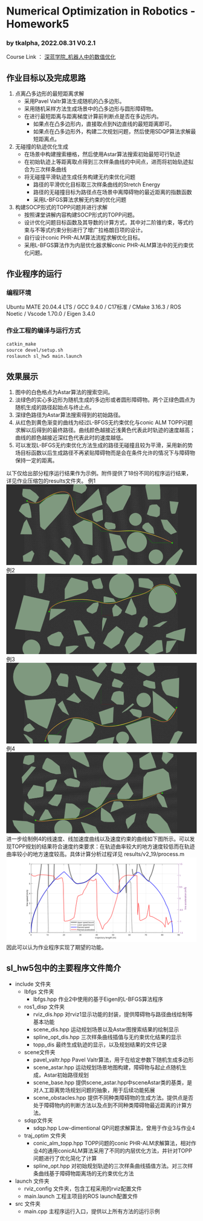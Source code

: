 # Numerical Optimization in Robotics - Homework5 
### by tkalpha, 2022.08.31 V0.2.1

Course Link ： [深蓝学院_机器人中的数值优化](https://www.shenlanxueyuan.com/course/573)

## 作业目标以及完成思路
1. 点离凸多边形的最短距离求解
   - 采用Pavel Valtr算法生成随机的凸多边形。
   - 采用随机采样方法生成场景中的凸多边形与圆形障碍物。
   - 在进行最短距离与距离梯度计算前判断点是否在多边形内。
     - 如果点在凸多边形内，直接取点到N边直线的最短距离即可。
     - 如果点在凸多边形外，构建二次规划问题，然后使用SDQP算法求解最短距离点。
2. 无碰撞的轨迹优化生成
   - 在场景中构建搜索栅格，然后使用Astar算法搜索初始最短可行轨迹
   - 在初始轨迹上等距离取点得到三次样条曲线的中间点，进而将初始轨迹拟合为三次样条曲线
   - 将无碰撞平滑轨迹生成任务构建无约束优化问题
     - 路径的平滑优化目标取三次样条曲线的Stretch Energy
     - 路径的无碰撞目标为路径点在场景中离障碍物的最近距离的指数函数
     - 采用L-BFGS算法求解无约束的优化问题
3. 构建SOCP形式的TOPP问题并进行求解
   - 按照课堂讲解内容构建SOCP形式的TOPP问题。
   - 设计优化问题目标函数及其导数的计算方式，其中对二阶锥约束，等式约束与不等式约束分别进行了增广拉格朗日项的设计。
   - 自行设计conic PHR-ALM算法流程求解优化目标。
   - 采用L-BFGS算法作为内层优化器求解conic PHR-ALM算法中的无约束优化问题。

## 作业程序的运行
### 编程环境
Ubuntu MATE 20.04.4 LTS / GCC 9.4.0 / C17标准 / CMake 3.16.3 / ROS Noetic / Vscode 1.70.0 / Eigen 3.4.0
### 作业工程的编译与运行方式

```
catkin_make
source devel/setup.sh
roslaunch sl_hw5 main.launch
```
## 效果展示
1. 图中的白色格点为Astar算法的搜索空间。
2. 淡绿色的实心多边形为随机生成的多边形或者圆形障碍物。两个正绿色圆点为随机生成的路径起始点与终止点。
3. 深绿色路径为Astar算法搜索得到的初始路径。
4. 从红色到黄色渐变的曲线为经过L-BFGS无约束优化与conic ALM TOPP问题求解以后得到的最终路径。曲线颜色越接近浅黄色代表此时轨迹的速度越高；曲线的颜色越接近深红色代表此时的速度越低。
5. 可以发现L-BFGS无约束优化方法生成的路径无碰撞且较为平滑，采用新的势场目标函数以后生成路径不再紧贴障碍物而是会在条件允许的情况下与障碍物保持一定的距离。

以下仅给出部分程序运行结果作为示例。附件提供了18份不同的程序运行结果，详见作业压缩包的results文件夹。
例1
![](results/v2_18.png)
例2
![](results/v2_13.png)
例3
![](results/v2_03.png)
例4
![](results/v2_19.png)
进一步绘制例4的线速度、线加速度曲线以及速度约束的曲线如下图所示。可以发现TOPP规划的结果符合速度约束要求：在轨迹曲率较大的地方速度较低而在轨迹曲率较小的地方速度较高。具体计算分析过程详见 results/v2_19/process.m 
![](results/v2_19/processed.svg)
因此可以认为作业程序实现了期望的功能。

## sl_hw5包中的主要程序文件简介
- include 文件夹
  - lbfgs 文件夹
    - lbfgs.hpp 作业2中使用的基于Eigen的L-BFGS算法程序
  - ros1_disp 文件夹
    - rviz_dis.hpp 对rviz1显示功能的封装，提供障碍物与路径曲线绘制等基本功能
    - scene_dis.hpp 运动规划场景以及Astar图搜索结果的绘制显示
    - spline_opt_dis.hpp 三次样条曲线插值与无约束优化结果的显示
    - topp_dis 最终生成轨迹的显示，以及规划结果的文件记录
  - scene文件夹
    - pavel_valtr.hpp Pavel Valtr算法，用于在给定参数下随机生成多边形
    - scene_astar.hpp 运动规划场景地图构建，障碍物与起止点随机生成，Astar初始路径规划
    - scene_base.hpp 提供scene_astar.hpp中sceneAstar类的基类，是对人工距离势场规划问题的抽象，用于后续功能拓展
    - scene_obstacles.hpp 提供不同种类障碍物的生成方法。提供点是否处于障碍物内的判断方法以及点到不同种类障碍物最近距离的计算方法。
  - sdqp文件夹
    - sdqp.hpp Low-dimentional QP问题求解算法，曾用于作业3与作业4
  - traj_optim 文件夹
    - conic_alm_topp.hpp TOPP问题的conic PHR-ALM求解算法，相对作业4的通用conicALM算法采用了不同的内层优化方法，并针对TOPP问题进行了优化简化了计算
    - spline_opt.hpp 对初始规划轨迹的三次样条曲线插值方法。对三次样条曲线基于障碍物距离场的无约束优化方法
- launch 文件夹
  - rviz_config 文件夹，包含工程采用的rviz配置文件
  - main.launch 工程主项目的ROS launch配置文件
- src 文件夹
  - main.cpp 主程序运行入口，提供以上所有方法的运行示例
